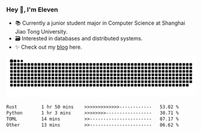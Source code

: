 ### Hey 👋, I'm Eleven

- 📚 Currently a junior student major in Computer Science at Shanghai Jiao Tong University.
- 🗃️ Interested in databases and distributed systems.
- ✨ Check out my [blog](https://blog.eleven.wiki) here.

![github contribution grid snake animation](https://raw.githubusercontent.com/El-even-11/El-even-11/output/github-contribution-grid-snake.svg)

<!--START_SECTION:waka-->

```text
Rust         1 hr 50 mins    >>>>>>>>>>>>>------------   53.02 %
Python       1 hr 3 mins     >>>>>>>>-----------------   30.71 %
TOML         14 mins         >>-----------------------   07.17 %
Other        13 mins         >>-----------------------   06.62 %
```

<!--END_SECTION:waka-->
